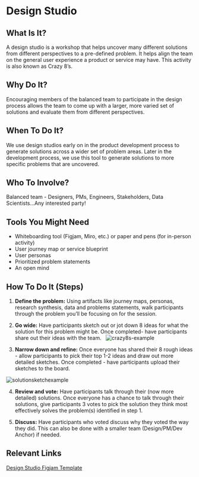 # Design Studio

## What Is It? 
A design studio is a workshop that helps uncover many different solutions from different perspectives to a pre-defined problem. It helps align the team on the general user experience a product or service may have. This activity is also known as Crazy 8’s.
  
## Why Do It? 
Encouraging members of the balanced team to participate in the design process allows the team to come up with a larger, more varied set of solutions and evaluate them from different perspectives. 


## When To Do It?
We use design studios early on in the product development process to generate solutions across a wider set of problem areas. Later in the development process, we  use this tool to generate solutions to more specific problems that are uncovered. 


## Who To Involve?
Balanced team - Designers, PMs, Engineers, Stakeholders, Data Scientists...Any interested party!

## Tools You Might Need
* Whiteboarding tool (Figjam, Miro, etc.) or paper and pens (for in-person activity)
* User journey map or service blueprint
* User personas
* Prioritized problem statements 
* An open mind 

## How To Do It (Steps)
1. **Define the problem:** Using artifacts like journey maps, personas, research synthesis, data and problems statements, walk participants through the problem you’ll be focusing on for the session. 

2. **Go wide:** Have participants sketch out or jot down 8 ideas for what the solution for this problem might be. Once completed- have participants share out their ideas with the team.
  
![crazy8s-example](https://github.com/rise8-us/delivery-playbooks/assets/152341789/17bcb3ee-fc01-4e5e-ad2c-b34cce794115)

3. **Narrow down and refine:** Once everyone has shared their 8 rough ideas - allow participants to pick their top 1-2 ideas and draw out more detailed sketches. Once completed - have participants upload their sketches to the board.

![solutionsketchexample](https://github.com/rise8-us/delivery-playbooks/assets/152341789/edfc63af-876f-4e8d-9e6b-247193157b2b)

4. **Review and vote:** Have participants talk through their (now more detailed) solutions. Once everyone has a chance to talk through their solutions, give participants 3 votes to pick the solution they think most effectively solves the problem(s) identified in step 1.

5. **Discuss:** Have participants who voted discuss why they voted the way they did. This can also be done with a smaller team (Design/PM/Dev Anchor) if needed.

## Relevant Links
[Design Studio Figjam Template](https://www.figma.com/file/aveImRDdgcnZBJ35TIUXL2/Design-Studio?type=whiteboard&node-id=0-1&t=lRoFndWWGDFLWyh0-0)
